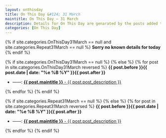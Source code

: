 ```yaml
---
layout: onthisday
title: On This Day &#124; 31 March
maintitle: On This Day — 31 March
description: Details for On This Day are genarated by the posts added to the website so the content is subject to changes/updates over time.
categories: [On This Day]
---
```


{% if site.categories.OnThisDay31March == null and site.categories.Repeat31March == null %}
<strong>Sorry no known details for today</strong>
{% endif %}

{% if site.categories.OnThisDay31March == null %}
{% else %}
{% for post in site.categories.OnThisDay31March reversed %}
<strong>{{ post.before }}{{ post.date | date: "%e %B %Y" }}{{ post.after }}</strong>
<ul>
<li> ——: <a class="{{ post.class }}" href="{{ post.url }}"><strong>{{ post.maintitle }}</strong> - {{ post.post_description }}</a></li>
</ul>
{% endfor %}
{% endif %}

{% if site.categories.Repeat31March == null %}
{% else %}
{% for post in site.categories.Repeat31March reversed %}
<strong>{{ post.before }}{{ post.date | date: "%e %B %Y" }}{{ post.after }}</strong>
<ul>
<li> ——: <a class="{{ post.class }}" href="{{ post.url }}"><strong>{{ post.maintitle }}</strong> - {{ post.post_description }}</a></li>
</ul>
{% endfor %}
{% endif %}
